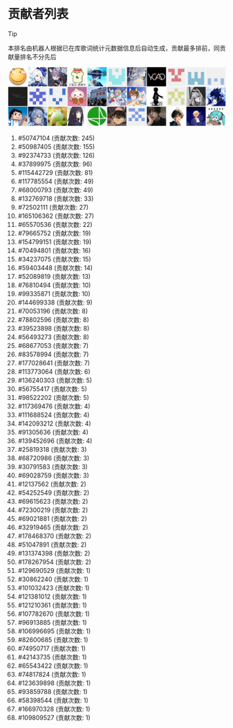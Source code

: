 # 贡献者列表

> [!TIP]
> 本排名由机器人根据已在库歌词统计元数据信息后自动生成，贡献最多排前，同贡献量排名不分先后

![贡献者头像画廊](./CONTRIBUTORS.svg)

1. #50747104 (贡献次数: 245)
2. #50987405 (贡献次数: 155)
3. #92374733 (贡献次数: 126)
4. #37899975 (贡献次数: 96)
5. #115442729 (贡献次数: 81)
6. #117785554 (贡献次数: 49)
7. #68000793 (贡献次数: 49)
8. #132769718 (贡献次数: 33)
9. #72502111 (贡献次数: 27)
10. #165106362 (贡献次数: 27)
11. #65570536 (贡献次数: 22)
12. #79665752 (贡献次数: 19)
13. #154799151 (贡献次数: 19)
14. #70494801 (贡献次数: 16)
15. #34237075 (贡献次数: 15)
16. #59403448 (贡献次数: 14)
17. #52089819 (贡献次数: 13)
18. #76810494 (贡献次数: 10)
19. #99335871 (贡献次数: 10)
20. #144699338 (贡献次数: 9)
21. #70053196 (贡献次数: 8)
22. #78802596 (贡献次数: 8)
23. #39523898 (贡献次数: 8)
24. #56493273 (贡献次数: 8)
25. #68677053 (贡献次数: 7)
26. #83578994 (贡献次数: 7)
27. #177028641 (贡献次数: 7)
28. #113773064 (贡献次数: 6)
29. #136240303 (贡献次数: 5)
30. #56755417 (贡献次数: 5)
31. #98522202 (贡献次数: 5)
32. #117369476 (贡献次数: 4)
33. #111688524 (贡献次数: 4)
34. #142093212 (贡献次数: 4)
35. #91305636 (贡献次数: 4)
36. #139452696 (贡献次数: 4)
37. #25819318 (贡献次数: 3)
38. #68720986 (贡献次数: 3)
39. #30791583 (贡献次数: 3)
40. #69028759 (贡献次数: 3)
41. #12137562 (贡献次数: 2)
42. #54252549 (贡献次数: 2)
43. #69615623 (贡献次数: 2)
44. #72300219 (贡献次数: 2)
45. #69021881 (贡献次数: 2)
46. #32919465 (贡献次数: 2)
47. #178468370 (贡献次数: 2)
48. #51047891 (贡献次数: 2)
49. #131374398 (贡献次数: 2)
50. #178267954 (贡献次数: 2)
51. #129690529 (贡献次数: 1)
52. #30862240 (贡献次数: 1)
53. #101032423 (贡献次数: 1)
54. #121381012 (贡献次数: 1)
55. #121210361 (贡献次数: 1)
56. #107782670 (贡献次数: 1)
57. #96913885 (贡献次数: 1)
58. #106996695 (贡献次数: 1)
59. #82600685 (贡献次数: 1)
60. #74950717 (贡献次数: 1)
61. #42143735 (贡献次数: 1)
62. #65543422 (贡献次数: 1)
63. #74817824 (贡献次数: 1)
64. #123639898 (贡献次数: 1)
65. #93859788 (贡献次数: 1)
66. #58398544 (贡献次数: 1)
67. #166970328 (贡献次数: 1)
68. #109809527 (贡献次数: 1)
